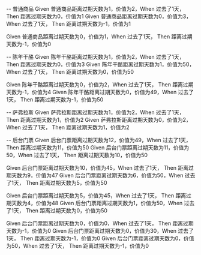 -- 普通商品
Given 普通商品距离过期天数为1，价值为2，When 过去了1天， Then 距离过期天数为0，价值为1
Given 普通商品距离过期天数为0，价值为3，When 过去了1天， Then 距离过期天数为-1，价值为1

Given 普通商品距离过期天数为0，价值为1，When 过去了1天， Then 距离过期天数为-1，价值为0

-- 陈年干酪
Given 陈年干酪距离过期天数为1，价值为2，When 过去了1天， Then 距离过期天数为0，价值为3
Given 陈年干酪距离过期天数为1，价值为50，When 过去了1天， Then 距离过期天数为0，价值为50

Given 陈年干酪距离过期天数为0，价值为2，When 过去了1天， Then 距离过期天数为-1，价值为4
Given 陈年干酪距离过期天数为0，价值为49，When 过去了1天， Then 距离过期天数为-1，价值为50

-- 萨弗拉斯
Given 萨弗拉斯距离过期天数为1，价值为2，When 过去了1天， Then 距离过期天数为1，价值为2
Given 萨弗拉斯距离过期天数为0，价值为2，When 过去了1天， Then 距离过期天数为1，价值为2

-- 后台门票
Given 后台门票距离过期天数为12，价值为49，When 过去了1天， Then 距离过期天数为11，价值为50
Given 后台门票距离过期天数为11，价值为50，When 过去了1天， Then 距离过期天数为10，价值为50

Given 后台门票距离过期天数为10，价值为45，When 过去了1天， Then 距离过期天数为9，价值为47
Given 后台门票距离过期天数为6，价值为50，When 过去了1天， Then 距离过期天数为5，价值为50

Given 后台门票距离过期天数为5，价值为45，When 过去了1天， Then 距离过期天数为4，价值为48
Given 后台门票距离过期天数为1，价值为50，When 过去了1天， Then 距离过期天数为0，价值为50

Given 后台门票距离过期天数为0，价值为0，When 过去了1天， Then 距离过期天数为-1，价值为0
Given 后台门票距离过期天数为0，价值为30，When 过去了1天， Then 距离过期天数为-1，价值为0
Given 后台门票距离过期天数为0，价值为50，When 过去了1天， Then 距离过期天数为-1，价值为0

